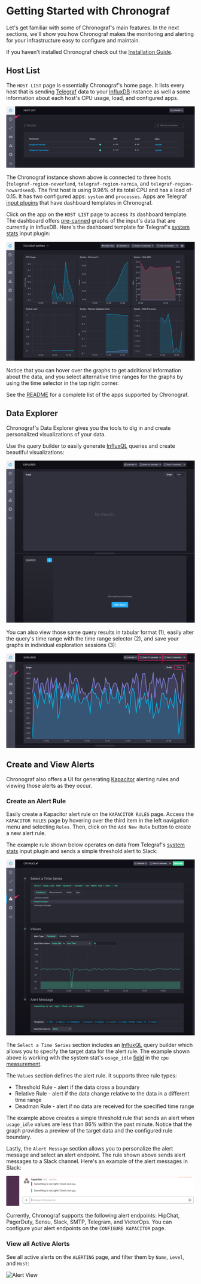 # Getting Started with Chronograf

Let's get familiar with some of Chronograf's main features.
In the next sections, we'll show you how Chronograf makes the monitoring and alerting for your infrastructure easy to configure and maintain.

If you haven't installed Chronograf check out the [Installation Guide](https://github.com/influxdata/chronograf/blob/master/docs/INSTALLATION.md).

## Host List

The `HOST LIST` page is essentially Chronograf's home page.
It lists every host that is sending [Telegraf](https://github.com/influxdata/telegraf) data to your [InfluxDB](https://github.com/influxdata/influxdb) instance as well a some information about each host's CPU usage, load, and configured apps.

![Host List](https://github.com/influxdata/chronograf/blob/master/docs/images/host-list-gs.png)

The Chronograf instance shown above is connected to three hosts (`telegraf-region-neverland`, `telegraf-region-narnia`, and `telegraf-region-howardsend`).
The first host is using 9.96%	of its total CPU and has a load of 0.15.
It has two configured apps: `system` and `processes`.
Apps are Telegraf [input plugins](https://github.com/influxdata/telegraf#input-plugins) that have dashboard templates in Chronograf.

Click on the app on the `HOST LIST` page to access its dashboard template.
The dashboard offers [pre-canned](https://github.com/influxdata/chronograf/tree/master/canned) graphs of the input's data that are currently in InfluxDB.
Here's the dashboard template for Telegraf's [system stats](https://github.com/influxdata/telegraf/tree/master/plugins/inputs/system) input plugin:

![System Graph Layout](https://github.com/influxdata/chronograf/blob/master/docs/images/system-layout-gs.gif)

Notice that you can hover over the graphs to get additional information about the data, and you select alternative time ranges for the graphs by using the time selector in the top right corner.

See the [README](https://github.com/influxdata/chronograf#dashboard-templates) for a complete list of the apps supported by Chronograf.

## Data Explorer

Chronograf's Data Explorer gives you the tools to dig in and create personalized visualizations of your data.

Use the query builder to easily generate [InfluxQL](https://docs.influxdata.com/influxdb/latest/query_language/) queries and create beautiful visualizations:

![Data Exploration](https://github.com/influxdata/chronograf/blob/master/docs/images/data-exploration-gs.gif)

You can also view those same query results in tabular format (1), easily alter the query's time range with the time range selector (2), and save your graphs in individual exploration sessions (3):

![Data Exploration Extras](https://github.com/influxdata/chronograf/blob/master/docs/images/data-exploration-extras-gs.png)

## Create and View Alerts

Chronograf also offers a UI for generating [Kapacitor](https://github.com/influxdata/kapacitor) alerting rules and viewing those alerts as they occur.

### Create an Alert Rule
Easily create a Kapacitor alert rule on the `KAPACITOR RULES` page.
Access the `KAPACITOR RULES` page by hovering over the third item in the left navigation menu and selecting `Rules`.
Then, click on the `Add New Rule` button to create a new alert rule.

The example rule shown below operates on data from Telegraf's [system stats](https://github.com/influxdata/telegraf/tree/master/plugins/inputs/system) input plugin and sends a simple threshold alert to Slack:

![Example Rule](https://github.com/influxdata/chronograf/blob/master/docs/images/example-rule-gs.png)

The `Select a Time Series` section includes an [InfluxQL](https://docs.influxdata.com/influxdb/latest/query_language/) query builder which allows you to specify the target data for the alert rule.
The example shown above is working with the system stat's `usage_idle` [field](https://docs.influxdata.com/influxdb/v1.1/concepts/glossary/#field) in the `cpu` [measurement](https://docs.influxdata.com/influxdb/v1.1/concepts/glossary/#measurement).

The `Values` section defines the alert rule.
It supports three rule types:

* Threshold Rule - alert if the data cross a boundary
* Relative Rule - alert if the data change relative to the data in a different time range
* Deadman Rule - alert if no data are received for the specified time range

The example above creates a simple threshold rule that sends an alert when `usage_idle` values are less than 86% within the past minute.
Notice that the graph provides a preview of the target data and the configured rule boundary.

Lastly, the `Alert Message` section allows you to personalize the alert message and select an alert endpoint.
The rule shown above sends alert messages to a Slack channel.
Here's an example of the alert messages in Slack:

![Slack Alert](https://github.com/influxdata/chronograf/blob/master/docs/images/slack-alert-gs.png)

Currently, Chronograf supports the following alert endpoints: HipChat, PagerDuty, Sensu, Slack, SMTP, Telegram, and VictorOps.
You can configure your alert endpoints on the `CONFIGURE KAPACITOR` page.

### View all Active Alerts

See all active alerts on the `ALERTING` page, and filter them by `Name`,
`Level`, and `Host`:

![Alert View](https://github.com/influxdata/chronograf/blob/master/docs/images/alert-view-gs.gif)
